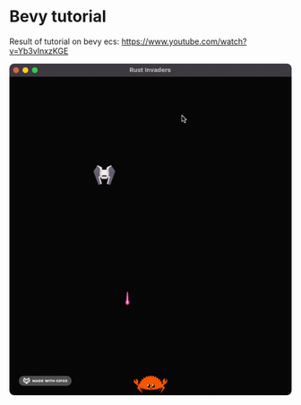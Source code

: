 # Bevy tutorial
Result of tutorial on bevy ecs: https://www.youtube.com/watch?v=Yb3vInxzKGE

![alt text][screenshot]

[screenshot]: https://raw.githubusercontent.com/mahulst/bevy-tutorial-rust-invaders/master/docs/example.gif "Example gif"